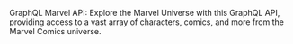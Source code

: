 GraphQL Marvel API: Explore the Marvel Universe with this GraphQL API, providing access to a vast array of characters, comics, and more from the Marvel Comics universe.

